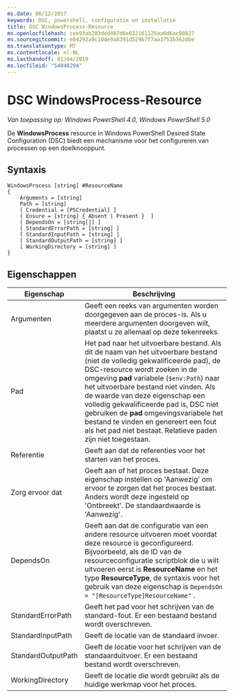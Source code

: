 ```yaml
---
ms.date: 06/12/2017
keywords: DSC, powershell, configuratie en installatie
title: DSC WindowsProcess-Resource
ms.openlocfilehash: cee93ab283ded407d6e032161125aa6d6ac98827
ms.sourcegitcommit: e04292a9c10de9a8391d529b7f7aa3753b362dbe
ms.translationtype: MT
ms.contentlocale: nl-NL
ms.lasthandoff: 01/04/2019
ms.locfileid: "54048294"
---
```

# <a name="dsc-windowsprocess-resource"></a>DSC WindowsProcess-Resource

_Van toepassing op: Windows PowerShell 4.0, Windows PowerShell 5.0_

De **WindowsProcess** resource in Windows PowerShell Desired State Configuration (DSC) biedt een mechanisme voor het configureren van processen op een doelknooppunt.

## <a name="syntax"></a>Syntaxis

```
WindowsProcess [string] #ResourceName
{
    Arguments = [string]
    Path = [string]
    [ Credential = [PSCredential] ]
    [ Ensure = [string] { Absent | Present }  ]
    [ DependsOn = [string[]] ]
    [ StandardErrorPath = [string] ]
    [ StandardInputPath = [string] ]
    [ StandardOutputPath = [string] ]
    [ WorkingDirectory = [string] ]
}
```

## <a name="properties"></a>Eigenschappen

| Eigenschap | Beschrijving |
| --- | --- |
| Argumenten| Geeft een reeks van argumenten worden doorgegeven aan de proces-is. Als u meerdere argumenten doorgeven wilt, plaatst u ze allemaal op deze tekenreeks.|
| Pad| Het pad naar het uitvoerbare bestand. Als dit de naam van het uitvoerbare bestand (niet de volledig gekwalificeerde pad), de DSC-resource wordt zoeken in de omgeving **pad** variabele (`$env:Path`) naar het uitvoerbare bestand niet vinden. Als de waarde van deze eigenschap een volledig gekwalificeerde pad is, DSC niet gebruiken de **pad** omgevingsvariabele het bestand te vinden en genereert een fout als het pad niet bestaat. Relatieve paden zijn niet toegestaan.|
| Referentie| Geeft aan dat de referenties voor het starten van het proces.|
| Zorg ervoor dat| Geeft aan of het proces bestaat. Deze eigenschap instellen op 'Aanwezig' om ervoor te zorgen dat het proces bestaat. Anders wordt deze ingesteld op 'Ontbreekt'. De standaardwaarde is 'Aanwezig'.|
| DependsOn | Geeft aan dat de configuratie van een andere resource uitvoeren moet voordat deze resource is geconfigureerd. Bijvoorbeeld, als de ID van de resourceconfiguratie scriptblok die u wilt uitvoeren eerst is **ResourceName** en het type **ResourceType**, de syntaxis voor het gebruik van deze eigenschap is `DependsOn = "[ResourceType]ResourceName"` .|
| StandardErrorPath| Geeft het pad voor het schrijven van de standard-fout. Er een bestaand bestand wordt overschreven.|
| StandardInputPath| Geeft de locatie van de standaard invoer.|
| StandardOutputPath| Geeft de locatie voor het schrijven van de standaarduitvoer. Er een bestaand bestand wordt overschreven.|
| WorkingDirectory| Geeft de locatie die wordt gebruikt als de huidige werkmap voor het proces.|